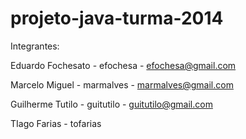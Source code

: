 # projeto-java-turma-2014
Integrantes:

Eduardo Fochesato - efochesa - efochesa@gmail.com

Marcelo Miguel - marmalves - marmalves@gmail.com

Guilherme Tutilo - guitutilo - guitutilo@gmail.com 

TIago Farias - tofarias
